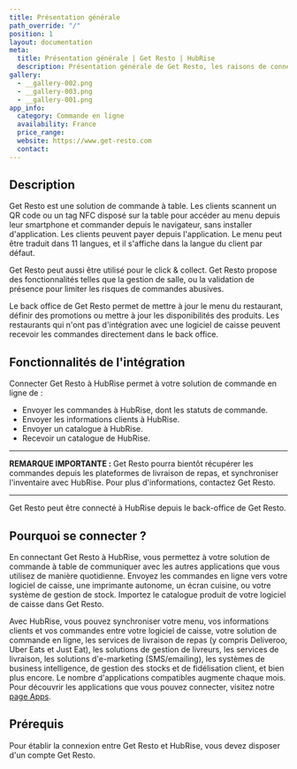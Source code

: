 ```yaml
---
title: Présentation générale
path_override: "/"
position: 1
layout: documentation
meta:
  title: Présentation générale | Get Resto | HubRise
  description: Présentation générale de Get Resto, les raisons de connecter votre solution de commande à table à HubRise et fonctionnalités de l'intégration avec HubRise.
gallery:
  - __gallery-002.png
  - __gallery-003.png
  - __gallery-001.png
app_info:
  category: Commande en ligne
  availability: France
  price_range:
  website: https://www.get-resto.com
  contact:
---
```


## Description

Get Resto est une solution de commande à table. Les clients scannent un QR code ou un tag NFC disposé sur la table pour accéder au menu depuis leur smartphone et commander depuis le navigateur, sans installer d'application. Les clients peuvent payer depuis l'application. Le menu peut être traduit dans 11 langues, et il s'affiche dans la langue du client par défaut.

Get Resto peut aussi être utilisé pour le click & collect. Get Resto propose des fonctionnalités telles que la gestion de salle, ou la validation de présence pour limiter les risques de commandes abusives.

Le back office de Get Resto permet de mettre à jour le menu du restaurant, définir des promotions ou mettre à jour les disponibilités des produits. Les restaurants qui n'ont pas d'intégration avec une logiciel de caisse peuvent recevoir les commandes directement dans le back office.

## Fonctionnalités de l'intégration

Connecter Get Resto à HubRise permet à votre solution de commande en ligne de :

- Envoyer les commandes à HubRise, dont les statuts de commande.
- Envoyer les informations clients à HubRise.
- Envoyer un catalogue à HubRise.
- Recevoir un catalogue de HubRise.

---

**REMARQUE IMPORTANTE :** Get Resto pourra bientôt récupérer les commandes depuis les plateformes de livraison de repas, et synchroniser l'inventaire avec HubRise. Pour plus d'informations, contactez Get Resto.

---

Get Resto peut être connecté à HubRise depuis le back-office de Get Resto.

## Pourquoi se connecter ?

En connectant Get Resto à HubRise, vous permettez à votre solution de commande à table de communiquer avec les autres applications que vous utilisez de manière quotidienne. Envoyez les commandes en ligne vers votre logiciel de caisse, une imprimante autonome, un écran cuisine, ou votre système de gestion de stock. Importez le catalogue produit de votre logiciel de caisse dans Get Resto.

Avec HubRise, vous pouvez synchroniser votre menu, vos informations clients et vos commandes entre votre logiciel de caisse, votre solution de commande en ligne, les services de livraison de repas (y compris Deliveroo, Uber Eats et Just Eat), les solutions de gestion de livreurs, les services de livraison, les solutions d'e-marketing (SMS/emailing), les systèmes de business intelligence, de gestion des stocks et de fidélisation client, et bien plus encore. Le nombre d'applications compatibles augmente chaque mois. Pour découvrir les applications que vous pouvez connecter, visitez notre [page Apps](/apps).

## Prérequis

Pour établir la connexion entre Get Resto et HubRise, vous devez disposer d'un compte Get Resto.
